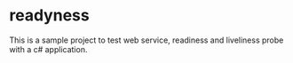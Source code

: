 # readyness

This is a sample project to test web service, readiness and liveliness probe with a c# application.
